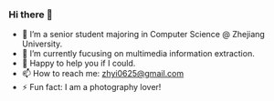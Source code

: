 ### Hi there 👋

- 🔭 I’m a senior student majoring in Computer Science @ Zhejiang University.
- 🌱 I’m currently fucusing on multimedia information extraction.
- 💬 Happy to help you if I could.
- 📫 How to reach me: zhyi0625@gmail.com
- ⚡ Fun fact: I am a photography lover!
